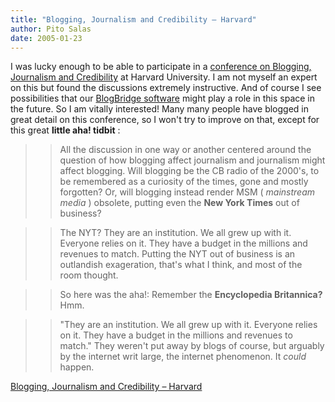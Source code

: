 ```yaml
---
title: "Blogging, Journalism and Credibility – Harvard"
author: Pito Salas
date: 2005-01-23
---
```


I was lucky enough to be able to participate in a [conference on Blogging,
Journalism and Credibility](<http://cyber.law.harvard.edu/webcred/>) at
Harvard University. I am not myself an expert on this but found the
discussions extremely instructive. And of course I see possibilities that our
[BlogBridge software](<http://www.blogbridge.com>) might play a role in this
space in the future. So I am vitally interested! Many many people have blogged
in great detail on this conference, so I won't try to improve on that, except
for this great **little aha! tidbit** :

>>

>> All the discussion in one way or another centered around the question of
how blogging affect journalism and journalism might affect blogging. Will
blogging be the CB radio of the 2000's, to be remembered as a curiosity of the
times, gone and mostly forgotten? Or, will blogging instead render MSM (
_mainstream media_ ) obsolete, putting even the **New York Times** out of
business?

>>

>> The NYT? They are an institution. We all grew up with it. Everyone relies
on it. They have a budget in the millions and revenues to match. Putting the
NYT out of business is an outlandish exageration, that's what I think, and
most of the room thought.

>>

>> So here was the aha!: Remember the **Encyclopedia Britannica?** Hmm.

>>

>> "They are an institution. We all grew up with it. Everyone relies on it.
They have a budget in the millions and revenues to match." They weren't put
away by blogs of course, but arguably by the internet writ large, the internet
phenomenon. It _could_ happen.


[Blogging, Journalism and Credibility – Harvard](None)
